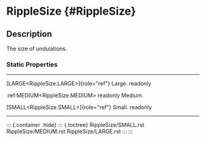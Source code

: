 RippleSize {#RippleSize}
==========

Description
-----------

The size of undulations.

### Static Properties

  ------------------------------------------- ---------
  [LARGE\<RippleSize.LARGE\>]{role="ref"}     Large.
  readonly                                    

  :ref:MEDIUM\<RippleSize.MEDIUM\> readonly   Medium.

  [SMALL\<RippleSize.SMALL\>]{role="ref"}     Small.
  readonly                                    
  ------------------------------------------- ---------

::: {.container .hide}
::: {.toctree}
RippleSize/SMALL.rst RippleSize/MEDIUM.rst RippleSize/LARGE.rst
:::
:::
